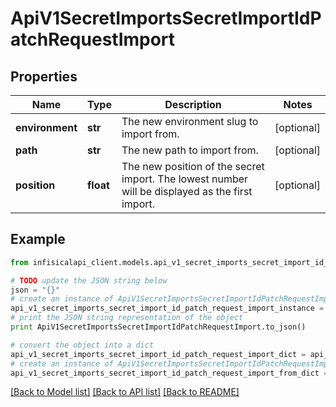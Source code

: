 # ApiV1SecretImportsSecretImportIdPatchRequestImport


## Properties
Name | Type | Description | Notes
------------ | ------------- | ------------- | -------------
**environment** | **str** | The new environment slug to import from. | [optional] 
**path** | **str** | The new path to import from. | [optional] 
**position** | **float** | The new position of the secret import. The lowest number will be displayed as the first import. | [optional] 

## Example

```python
from infisicalapi_client.models.api_v1_secret_imports_secret_import_id_patch_request_import import ApiV1SecretImportsSecretImportIdPatchRequestImport

# TODO update the JSON string below
json = "{}"
# create an instance of ApiV1SecretImportsSecretImportIdPatchRequestImport from a JSON string
api_v1_secret_imports_secret_import_id_patch_request_import_instance = ApiV1SecretImportsSecretImportIdPatchRequestImport.from_json(json)
# print the JSON string representation of the object
print ApiV1SecretImportsSecretImportIdPatchRequestImport.to_json()

# convert the object into a dict
api_v1_secret_imports_secret_import_id_patch_request_import_dict = api_v1_secret_imports_secret_import_id_patch_request_import_instance.to_dict()
# create an instance of ApiV1SecretImportsSecretImportIdPatchRequestImport from a dict
api_v1_secret_imports_secret_import_id_patch_request_import_from_dict = ApiV1SecretImportsSecretImportIdPatchRequestImport.from_dict(api_v1_secret_imports_secret_import_id_patch_request_import_dict)
```
[[Back to Model list]](../README.md#documentation-for-models) [[Back to API list]](../README.md#documentation-for-api-endpoints) [[Back to README]](../README.md)


